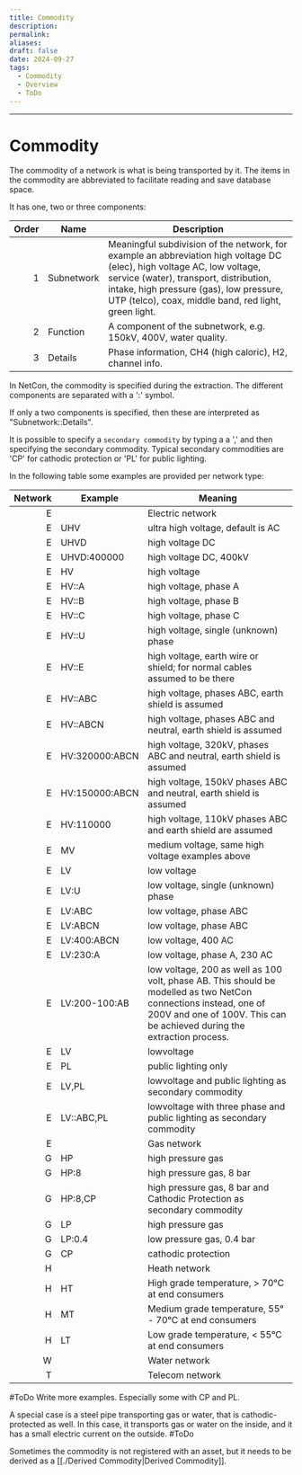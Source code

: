 ```yaml
---
title: Commodity
description: 
permalink: 
aliases: 
draft: false
date: 2024-09-27
tags:
  - Commodity
  - Overview
  - ToDo
---
```

---
# Commodity

The commodity of a network is what is being transported by it.
The items in the commodity are abbreviated to facilitate reading and save database space.

It has one, two or three components:

| Order | Name       | Description |
| ----: | ---------- | ----------- |
|     1 | Subnetwork | Meaningful subdivision of the network, for example an abbreviation high voltage DC (elec), high voltage AC, low voltage, service (water), transport, distribution, intake, high pressure (gas), low pressure, UTP (telco), coax, middle band, red light, green light. |
|     2 | Function   | A component of the subnetwork, e.g. 150kV, 400V, water quality. |
|     3 | Details    | Phase information, CH4 (high caloric), H2, channel info. |

In NetCon, the commodity is specified during the extraction.
The different components are separated with a ':' symbol.

If only a two components is specified, then these are interpreted as "Subnetwork::Details".

It is possible to specify a `secondary commodity` by typing a a ',' and then specifying the secondary commodity.
Typical secondary commodities are 'CP' for cathodic protection or 'PL' for public lighting. 

In the following table some examples are provided per network type:

| Network | Example        | Meaning                                                                                                                                                                                     |
| ------: | -------------- | ------------------------------------------------------------------------------------------------------------------------------------------------------------------------------------------- |
|       E |                | Electric network                                                                                                                                                                            |
|       E | UHV            | ultra high voltage, default is AC                                                                                                                                                           |
|       E | UHVD           | high voltage DC                                                                                                                                                                             |
|       E | UHVD:400000    | high voltage DC, 400kV                                                                                                                                                                      |
|       E | HV             | high voltage                                                                                                                                                                                |
|       E | HV::A          | high voltage, phase A                                                                                                                                                                       |
|       E | HV::B          | high voltage, phase B                                                                                                                                                                       |
|       E | HV::C          | high voltage, phase C                                                                                                                                                                       |
|       E | HV::U          | high voltage, single (unknown) phase                                                                                                                                                        |
|       E | HV::E          | high voltage, earth wire or shield; for normal cables assumed to be there                                                                                                                   |
|       E | HV::ABC        | high voltage, phases ABC, earth shield is assumed                                                                                                                                           |
|       E | HV::ABCN       | high voltage, phases ABC and neutral, earth shield is assumed                                                                                                                               |
|       E | HV:320000:ABCN | high voltage, 320kV, phases ABC and neutral, earth shield is assumed                                                                                                                        |
|       E | HV:150000:ABCN | high voltage, 150kV phases ABC and neutral, earth shield is assumed                                                                                                                         |
|       E | HV:110000      | high voltage, 110kV phases ABC and earth shield are assumed                                                                                                                                 |
|       E | MV             | medium voltage, same high voltage examples above                                                                                                                                            |
|       E | LV             | low voltage                                                                                                                                                                                 |
|       E | LV:U           | low voltage, single (unknown) phase                                                                                                                                                         |
|       E | LV:ABC         | low voltage, phase ABC                                                                                                                                                                      |
|       E | LV:ABCN        | low voltage, phase ABC                                                                                                                                                                      |
|       E | LV:400:ABCN    | low voltage, 400 AC                                                                                                                                                                         |
|       E | LV:230:A       | low voltage, phase A, 230 AC                                                                                                                                                                |
|       E | LV:200-100:AB  | low voltage, 200 as well as 100 volt, phase AB. This should be modelled as two NetCon connections instead, one of 200V and one of 100V. This can be achieved during the extraction process. |
|       E | LV             | lowvoltage                                                                                                                                                                                  |
|       E | PL             | public lighting only                                                                                                                                                                        |
|       E | LV,PL          | lowvoltage and public lighting as secondary commodity                                                                                                                                       |
|       E | LV::ABC,PL     | lowvoltage with three phase and public lighting as secondary commodity                                                                                                                      |
|       E |                | Gas network                                                                                                                                                                                 |
|       G | HP             | high pressure gas                                                                                                                                                                           |
|       G | HP:8           | high pressure gas, 8 bar                                                                                                                                                                    |
|       G | HP:8,CP        | high pressure gas, 8 bar and Cathodic Protection as secondary commodity                                                                                                                     |
|       G | LP             | high pressure gas                                                                                                                                                                           |
|       G | LP:0.4         | low pressure gas, 0.4 bar                                                                                                                                                                   |
|       G | CP             | cathodic protection                                                                                                                                                                         |
|       H |                | Heath network                                                                                                                                                                               |
|       H | HT             | High grade temperature, > 70ᵒC at end consumers                                                                                                                                             |
|       H | MT             | Medium grade temperature, 55ᵒ - 70ᵒC at end consumers                                                                                                                                       |
|       H | LT             | Low grade temperature, < 55ᵒC at end consumers                                                                                                                                              |
|       W |                | Water network                                                                                                                                                                               |
|       T |                | Telecom network                                                                                                                                                                             |

#ToDo Write more examples.
Especially some with CP and PL.

A special case is a steel pipe transporting gas or water, that is cathodic-protected as well.
In this case, it transports gas or water on the inside, and it has a small electric current on the outside.
#ToDo

Sometimes the commodity is not registered with an asset, but it needs to be derived as a [[./Derived Commodity|Derived Commodity]].

